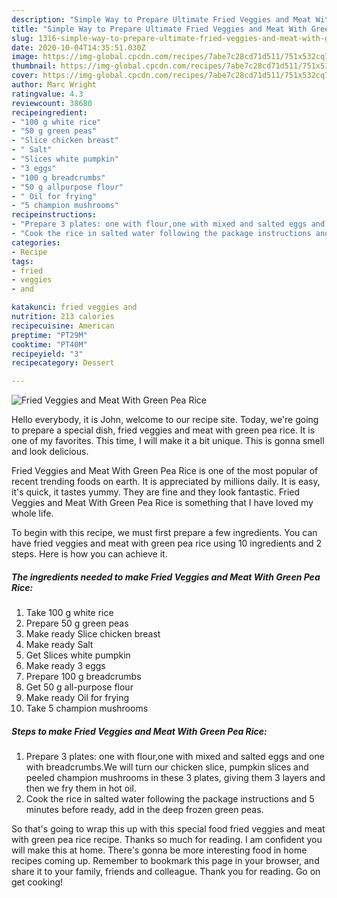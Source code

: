 ```yaml
---
description: "Simple Way to Prepare Ultimate Fried Veggies and Meat With Green Pea Rice"
title: "Simple Way to Prepare Ultimate Fried Veggies and Meat With Green Pea Rice"
slug: 1316-simple-way-to-prepare-ultimate-fried-veggies-and-meat-with-green-pea-rice
date: 2020-10-04T14:35:51.030Z
image: https://img-global.cpcdn.com/recipes/7abe7c28cd71d511/751x532cq70/fried-veggies-and-meat-with-green-pea-rice-recipe-main-photo.jpg
thumbnail: https://img-global.cpcdn.com/recipes/7abe7c28cd71d511/751x532cq70/fried-veggies-and-meat-with-green-pea-rice-recipe-main-photo.jpg
cover: https://img-global.cpcdn.com/recipes/7abe7c28cd71d511/751x532cq70/fried-veggies-and-meat-with-green-pea-rice-recipe-main-photo.jpg
author: Marc Wright
ratingvalue: 4.3
reviewcount: 38680
recipeingredient:
- "100 g white rice"
- "50 g green peas"
- "Slice chicken breast"
- " Salt"
- "Slices white pumpkin"
- "3 eggs"
- "100 g breadcrumbs"
- "50 g allpurpose flour"
- " Oil for frying"
- "5 champion mushrooms"
recipeinstructions:
- "Prepare 3 plates: one with flour,one with mixed and salted eggs and one with breadcrumbs.We will turn our chicken slice, pumpkin slices and peeled champion mushrooms in these 3 plates, giving them 3 layers and then we fry them in hot oil."
- "Cook the rice in salted water following the package instructions and 5 minutes before ready, add in the deep frozen green peas."
categories:
- Recipe
tags:
- fried
- veggies
- and

katakunci: fried veggies and 
nutrition: 213 calories
recipecuisine: American
preptime: "PT29M"
cooktime: "PT40M"
recipeyield: "3"
recipecategory: Dessert

---
```



![Fried Veggies and Meat With Green Pea Rice](https://img-global.cpcdn.com/recipes/7abe7c28cd71d511/751x532cq70/fried-veggies-and-meat-with-green-pea-rice-recipe-main-photo.jpg)

Hello everybody, it is John, welcome to our recipe site. Today, we're going to prepare a special dish, fried veggies and meat with green pea rice. It is one of my favorites. This time, I will make it a bit unique. This is gonna smell and look delicious.

Fried Veggies and Meat With Green Pea Rice is one of the most popular of recent trending foods on earth. It is appreciated by millions daily. It is easy, it's quick, it tastes yummy. They are fine and they look fantastic. Fried Veggies and Meat With Green Pea Rice is something that I have loved my whole life.




To begin with this recipe, we must first prepare a few ingredients. You can have fried veggies and meat with green pea rice using 10 ingredients and 2 steps. Here is how you can achieve it.

<!--inarticleads1-->

##### The ingredients needed to make Fried Veggies and Meat With Green Pea Rice:

1. Take 100 g white rice
1. Prepare 50 g green peas
1. Make ready Slice chicken breast
1. Make ready  Salt
1. Get Slices white pumpkin
1. Make ready 3 eggs
1. Prepare 100 g breadcrumbs
1. Get 50 g all-purpose flour
1. Make ready  Oil for frying
1. Take 5 champion mushrooms




<!--inarticleads2-->

##### Steps to make Fried Veggies and Meat With Green Pea Rice:

1. Prepare 3 plates: one with flour,one with mixed and salted eggs and one with breadcrumbs.We will turn our chicken slice, pumpkin slices and peeled champion mushrooms in these 3 plates, giving them 3 layers and then we fry them in hot oil.
1. Cook the rice in salted water following the package instructions and 5 minutes before ready, add in the deep frozen green peas.




So that's going to wrap this up with this special food fried veggies and meat with green pea rice recipe. Thanks so much for reading. I am confident you will make this at home. There's gonna be more interesting food in home recipes coming up. Remember to bookmark this page in your browser, and share it to your family, friends and colleague. Thank you for reading. Go on get cooking!
